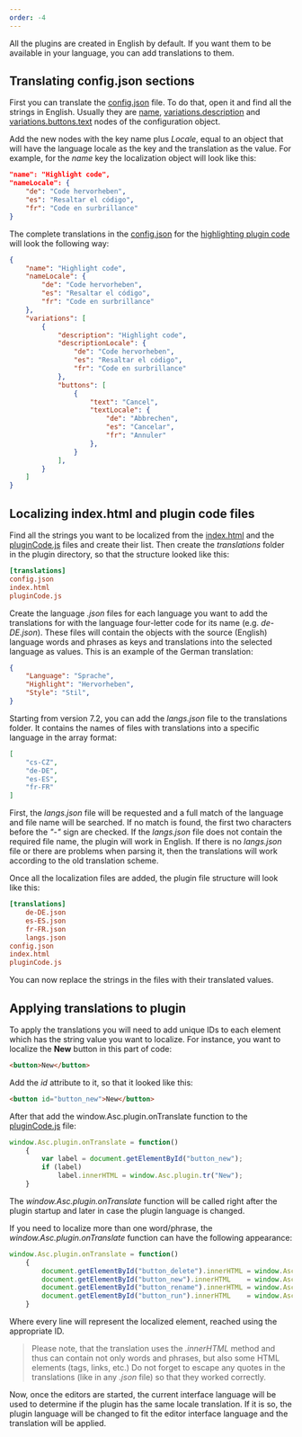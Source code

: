 ```yaml
---
order: -4
---
```


All the plugins are created in English by default. If you want them to be available in your language, you can add translations to them.

## Translating config.json sections

First you can translate the [config.json](../../Usage%20API/Config/index.md) file. To do that, open it and find all the strings in English. Usually they are [name](../../Usage%20API/Config/index.md#name), [variations.description](../../Usage%20API/Config/index.md#description) and [variations.buttons.text](../../Usage%20API/Config/index.md#buttons) nodes of the configuration object.

Add the new nodes with the key name plus *Locale*, equal to an object that will have the language locale as the key and the translation as the value. For example, for the *name* key the localization object will look like this:

``` json
"name": "Highlight code",
"nameLocale": {
    "de": "Code hervorheben",
    "es": "Resaltar el código",
    "fr": "Code en surbrillance"
}
```

The complete translations in the [config.json](../../Usage%20API/Config/index.md) for the [highlighting plugin code](https://github.com/ONLYOFFICE/onlyoffice.github.io/tree/master/sdkjs-plugins/content/highlightcode) will look the following way:

``` json
{
    "name": "Highlight code",
    "nameLocale": {
        "de": "Code hervorheben",
        "es": "Resaltar el código",
        "fr": "Code en surbrillance"
    },
    "variations": [
        {
            "description": "Highlight code",
            "descriptionLocale": {
                "de": "Code hervorheben",
                "es": "Resaltar el código",
                "fr": "Code en surbrillance"
            },
            "buttons": [
                {
                    "text": "Cancel",
                    "textLocale": {
                        "de": "Abbrechen",
                        "es": "Cancelar",
                        "fr": "Annuler"
                    },
                }
            ],
        }
    ]
}
```

## Localizing index.html and plugin code files

Find all the strings you want to be localized from the [index.html](../../Usage%20API/index.html/index.md) and the [pluginCode.js](../../Usage%20API/Plugin%20object/index.md) files and create their list. Then create the *translations* folder in the plugin directory, so that the structure looked like this:

``` ini
[translations]
config.json
index.html
pluginCode.js
```

Create the language *.json* files for each language you want to add the translations for with the language four-letter code for its name (e.g. *de-DE.json*). These files will contain the objects with the source (English) language words and phrases as keys and translations into the selected language as values. This is an example of the German translation:

``` json
{
    "Language": "Sprache",
    "Highlight": "Hervorheben",
    "Style": "Stil",
}
```

Starting from version 7.2, you can add the *langs.json* file to the translations folder. It contains the names of files with translations into a specific language in the array format:

``` json
[
    "cs-CZ",
    "de-DE",
    "es-ES",
    "fr-FR"
]
```

First, the *langs.json* file will be requested and a full match of the language and file name will be searched. If no match is found, the first two characters before the *"-"* sign are checked. If the *langs.json* file does not contain the required file name, the plugin will work in English. If there is no *langs.json* file or there are problems when parsing it, then the translations will work according to the old translation scheme.

Once all the localization files are added, the plugin file structure will look like this:

``` ini
[translations]
    de-DE.json
    es-ES.json
    fr-FR.json
    langs.json
config.json
index.html
pluginCode.js
```

You can now replace the strings in the files with their translated values.

## Applying translations to plugin

To apply the translations you will need to add unique IDs to each element which has the string value you want to localize. For instance, you want to localize the **New** button in this part of code:

``` html
<button>New</button>
```

Add the *id* attribute to it, so that it looked like this:

``` html
<button id="button_new">New</button>
```

After that add the window.Asc.plugin.onTranslate function to the [pluginCode.js](../../Usage%20API/Plugin%20object/index.md) file:

``` javascript
window.Asc.plugin.onTranslate = function()
    {
        var label = document.getElementById("button_new");
        if (label)
            label.innerHTML = window.Asc.plugin.tr("New");
    }
```

The *window\.Asc.plugin.onTranslate* function will be called right after the plugin startup and later in case the plugin language is changed.

If you need to localize more than one word/phrase, the *window\.Asc.plugin.onTranslate* function can have the following appearance:

``` javascript
window.Asc.plugin.onTranslate = function()
    {
        document.getElementById("button_delete").innerHTML = window.Asc.plugin.tr("Delete");
        document.getElementById("button_new").innerHTML    = window.Asc.plugin.tr("New");
        document.getElementById("button_rename").innerHTML = window.Asc.plugin.tr("Rename");
        document.getElementById("button_run").innerHTML    = window.Asc.plugin.tr("Run");
    }
```

Where every line will represent the localized element, reached using the appropriate ID.

> Please note, that the translation uses the *.innerHTML* method and thus can contain not only words and phrases, but also some HTML elements (tags, links, etc.) Do not forget to escape any quotes in the translations (like in any *.json* file) so that they worked correctly.

Now, once the editors are started, the current interface language will be used to determine if the plugin has the same locale translation. If it is so, the plugin language will be changed to fit the editor interface language and the translation will be applied.
